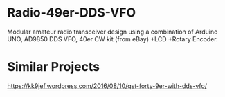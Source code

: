 # Radio-49er-DDS-VFO
Modular amateur radio transceiver design using a combination of Arduino UNO, AD9850 DDS VFO, 40er CW kit (from eBay) +LCD +Rotary Encoder.

# Similar Projects
https://kk9jef.wordpress.com/2016/08/10/qst-forty-9er-with-dds-vfo/
